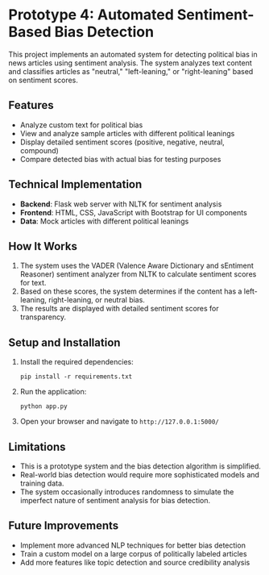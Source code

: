 # Prototype 4: Automated Sentiment-Based Bias Detection

This project implements an automated system for detecting political bias in news articles using sentiment analysis. The system analyzes text content and classifies articles as "neutral," "left-leaning," or "right-leaning" based on sentiment scores.

## Features

- Analyze custom text for political bias
- View and analyze sample articles with different political leanings
- Display detailed sentiment scores (positive, negative, neutral, compound)
- Compare detected bias with actual bias for testing purposes

## Technical Implementation

- **Backend**: Flask web server with NLTK for sentiment analysis
- **Frontend**: HTML, CSS, JavaScript with Bootstrap for UI components
- **Data**: Mock articles with different political leanings

## How It Works

1. The system uses the VADER (Valence Aware Dictionary and sEntiment Reasoner) sentiment analyzer from NLTK to calculate sentiment scores for text.
2. Based on these scores, the system determines if the content has a left-leaning, right-leaning, or neutral bias.
3. The results are displayed with detailed sentiment scores for transparency.

## Setup and Installation

1. Install the required dependencies:
   ```
   pip install -r requirements.txt
   ```

2. Run the application:
   ```
   python app.py
   ```

3. Open your browser and navigate to `http://127.0.0.1:5000/`

## Limitations

- This is a prototype system and the bias detection algorithm is simplified.
- Real-world bias detection would require more sophisticated models and training data.
- The system occasionally introduces randomness to simulate the imperfect nature of sentiment analysis for bias detection.

## Future Improvements

- Implement more advanced NLP techniques for better bias detection
- Train a custom model on a large corpus of politically labeled articles
- Add more features like topic detection and source credibility analysis

